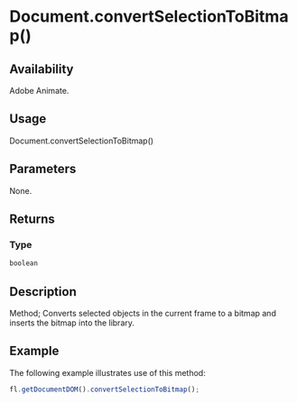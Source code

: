 # Document.convertSelectionToBitmap()

## Availability

Adobe Animate.

## Usage

Document.convertSelectionToBitmap()

## Parameters

None.

## Returns

### Type

```typescript
boolean
```

## Description

Method; Converts selected objects in the current frame to a bitmap and inserts the bitmap into the library.

## Example

The following example illustrates use of this method:

```javascript
fl.getDocumentDOM().convertSelectionToBitmap();
```
